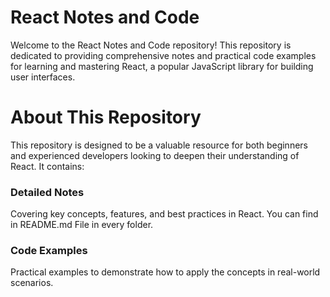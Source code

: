 # React Notes and Code
Welcome to the React Notes and Code repository! This repository is dedicated to providing comprehensive notes and practical code examples for learning and mastering React, a popular JavaScript library for building user interfaces.

# About This Repository
This repository is designed to be a valuable resource for both beginners and experienced developers looking to deepen their understanding of React. It contains:
<br>
<h3> Detailed Notes </h3> Covering key concepts, features, and best practices in React. You can find in README.md File in every folder.
<br>
<h3> Code Examples </h3> Practical examples to demonstrate how to apply the concepts in real-world scenarios.
<br>

